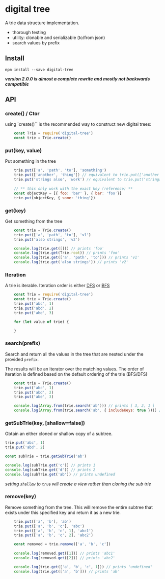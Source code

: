 # digital tree

A trie data structure implementation. 

- thorough testing
- utility: clonable and serializable (to/from json)
- search values by prefix

## Install

    npm install --save digital-tree

***version 2.0.0 is almost a complete rewrite and mostly not backwards compatible***

## API

### create() / Ctor

using `create()`` is the recommended way to construct new digital trees:

```javascript
    const Trie = require('digital-tree')
    const trie = Trie.create()
```

### put(key, value)

Put something in the tree

```javascript
    trie.put(['a', 'path', 'to'], 'something')
    trie.put(['another', 'thing']) // equivalent to trie.put(['another', 'thing'], true)
    trie.put('strings also', 'work') // equivalent to trie.put('strings also'.split(''), 'work')
    
    // ** this only work with the exact key (reference) **
    const objectKey = [{ foo: 'bar' }, { bar: 'foo'}]
    trie.put(objectKey, { some: 'thing'})
```

### get(key)

Get something from the tree

```javascript
    const trie = Trie.create()
    trie.put(['a', 'path', 'to'], 'v1')
    trie.put('also strings', 'v2')

    console.log(trie.get([])) // prints 'foo'
    console.log(trie.get(Trie.root)) // prints 'foo'
    console.log(trie.get(['a', 'path', 'to'])) // prints 'v1'
    console.log(trie.get('also strings')) // prints 'v2'
```

### Iteration

A trie is iterable. Iteration order is either [DFS](https://en.wikipedia.org/wiki/Depth-first_search) or [BFS](https://en.wikipedia.org/wiki/Breadth-first_search)

```javascript
    const Trie = require('digital-tree')
    const trie = Trie.create()
    trie.put('abc', 1)
    trie.put('abd', 2)
    trie.put('abe', 3)

    for (let value of trie) {

    }
```

### search(prefix)

Search and return all the values in the tree that are nested under the provided `prefix`.

The results will be an Iterator over the matching values. The order of iteration is defined based on the default ordering of the trie (BFS/DFS)

```javascript
    const trie = Trie.create()
    trie.put('abc', 1)
    trie.put('abd', 2)
    trie.put('abe', 3)

    console.log(Array.from(trie.search('ab'))) // prints [ 3, 2, 1 ]
    console.log(Array.from(trie.search('ab', { includeKeys: true }))) // prints [ [['a','b','e'], 3 ], [['a','b','d'], 2], [['a','b','c'], 1] ]
```

### getSubTrie(key, [shallow=false])

Obtain an either cloned or shallow copy of a subtree.

```javascript
trie.put('abc', 1)
trie.put('abd', 2)

const subTrie = trie.getSubTrie('ab')

console.log(subTrie.get('c')) // prints 1
console.log(subTrie.get('d')) // prints 2
console.log(subTrie.get('ab')) // prints undefined
```
*setting `shallow` to `true` will create a view rather than cloning the sub trie*

### remove(key)

Remove something from the tree. This will remove the entire subtree that exists under this specified key and return it
as a new trie.

```javascript
    trie.put(['a', 'b'], 'ab')
    trie.put(['a', 'b', 'c'], 'abc')
    trie.put(['a', 'b', 'c', 1], 'abc1')
    trie.put(['a', 'b', 'c', 2], 'abc2')

    const removed = trie.remove(['a', 'b', 'c'])
    
    console.log(removed.get([1])) // prints 'abc1'
    console.log(removed.get([2])) // prints 'abc2'

    console.log(trie.get(['a', 'b', 'c', 1])) // prints 'undefined'
    console.log(trie.get(['a', 'b'])) // prints 'ab'
```
